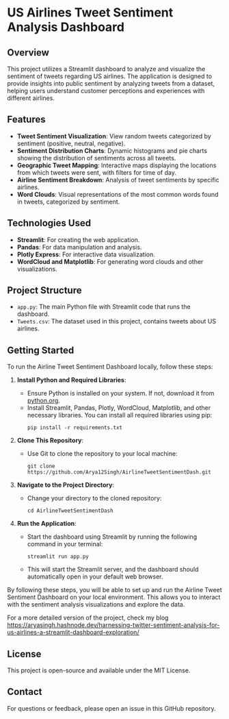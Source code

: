 # US Airlines Tweet Sentiment Analysis Dashboard

## Overview
This project utilizes a Streamlit dashboard to analyze and visualize the sentiment of tweets regarding US airlines. The application is designed to provide insights into public sentiment by analyzing tweets from a dataset, helping users understand customer perceptions and experiences with different airlines.

## Features
- **Tweet Sentiment Visualization**: View random tweets categorized by sentiment (positive, neutral, negative).
- **Sentiment Distribution Charts**: Dynamic histograms and pie charts showing the distribution of sentiments across all tweets.
- **Geographic Tweet Mapping**: Interactive maps displaying the locations from which tweets were sent, with filters for time of day.
- **Airline Sentiment Breakdown**: Analysis of tweet sentiments by specific airlines.
- **Word Clouds**: Visual representations of the most common words found in tweets, categorized by sentiment.

## Technologies Used
- **Streamlit**: For creating the web application.
- **Pandas**: For data manipulation and analysis.
- **Plotly Express**: For interactive data visualization.
- **WordCloud and Matplotlib**: For generating word clouds and other visualizations.

## Project Structure
- `app.py`: The main Python file with Streamlit code that runs the dashboard.
- `Tweets.csv`: The dataset used in this project, contains tweets about US airlines.

## Getting Started

To run the Airline Tweet Sentiment Dashboard locally, follow these steps:

1. **Install Python and Required Libraries**:
   - Ensure Python is installed on your system. If not, download it from [python.org](https://www.python.org/downloads/).
   - Install Streamlit, Pandas, Plotly, WordCloud, Matplotlib, and other necessary libraries. You can install all required libraries using pip:
     ```
     pip install -r requirements.txt
     ```

2. **Clone This Repository**:
   - Use Git to clone the repository to your local machine:
     ```
     git clone https://github.com/Arya12Singh/AirlineTweetSentimentDash.git
     ```

3. **Navigate to the Project Directory**:
   - Change your directory to the cloned repository:
     ```
     cd AirlineTweetSentimentDash
     ```

4. **Run the Application**:
   - Start the dashboard using Streamlit by running the following command in your terminal:
     ```
     streamlit run app.py
     ```
   - This will start the Streamlit server, and the dashboard should automatically open in your default web browser.

By following these steps, you will be able to set up and run the Airline Tweet Sentiment Dashboard on your local environment. This allows you to interact with the sentiment analysis visualizations and explore the data.

For a more detailed version of the project, check my blog https://aryasingh.hashnode.dev/harnessing-twitter-sentiment-analysis-for-us-airlines-a-streamlit-dashboard-exploration/

## License
This project is open-source and available under the MIT License.

## Contact
For questions or feedback, please open an issue in this GitHub repository.
